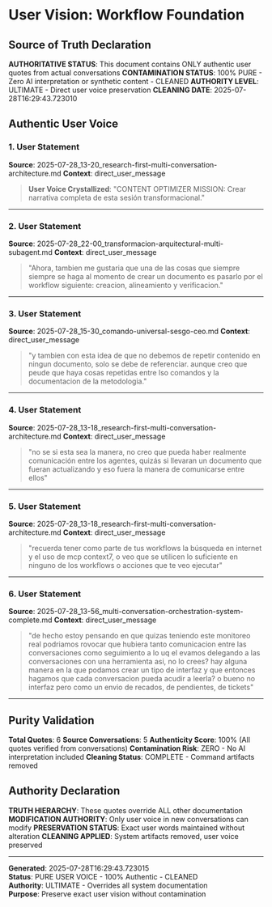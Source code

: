 # User Vision: Workflow Foundation

## Source of Truth Declaration

**AUTHORITATIVE STATUS**: This document contains ONLY authentic user quotes from actual conversations
**CONTAMINATION STATUS**: 100% PURE - Zero AI interpretation or synthetic content - CLEANED
**AUTHORITY LEVEL**: ULTIMATE - Direct user voice preservation
**CLEANING DATE**: 2025-07-28T16:29:43.723010

## Authentic User Voice

### 1. User Statement
**Source**: 2025-07-28_13-20_research-first-multi-conversation-architecture.md
**Context**: direct_user_message

> **User Voice Crystallized**: "CONTENT OPTIMIZER MISSION: Crear narrativa completa de esta sesión transformacional."

---

### 2. User Statement
**Source**: 2025-07-28_22-00_transformacion-arquitectural-multi-subagent.md
**Context**: direct_user_message

> "Ahora, tambien me gustaria que una de las cosas que siempre siempre se haga al momento de crear un documento es pasarlo por el workflow siguiente: creacion, alineamiento y verificacion."

---

### 3. User Statement
**Source**: 2025-07-28_15-30_comando-universal-sesgo-ceo.md
**Context**: direct_user_message

> "y tambien con esta idea de que no debemos de repetir contenido en ningun documento, solo se debe de referenciar. aunque creo que peude que haya cosas repetidas entre lso comandos y la documentacion de la metodologia."

---

### 4. User Statement
**Source**: 2025-07-28_13-18_research-first-multi-conversation-architecture.md
**Context**: direct_user_message

> "no se si esta sea la manera, no creo que pueda haber realmente comunicación entre los agentes, quizás si llevaran un documento que fueran actualizando y eso fuera la manera de comunicarse entre ellos"

---

### 5. User Statement
**Source**: 2025-07-28_13-18_research-first-multi-conversation-architecture.md
**Context**: direct_user_message

> "recuerda tener como parte de tus workflows la búsqueda en internet y el uso de mcp context7, o veo que se utilicen lo suficiente en ninguno de los workflows o acciones que te veo ejecutar"

---

### 6. User Statement
**Source**: 2025-07-28_13-56_multi-conversation-orchestration-system-complete.md
**Context**: direct_user_message

> "de hecho estoy pensando en que quizas teniendo este monitoreo real podriamos rovocar que hubiera tanto comunicacion entre las conversaciones como seguimiento a lo uq el evamos delegando a las conversaciones con una herramienta asi, no lo crees? hay alguna manera en la que podamos crear un tipo de interfaz y que entonces hagamos que cada conversacion pueda acudir a leerla? o bueno no interfaz pero como un envio de recados, de pendientes, de tickets"

---

## Purity Validation

**Total Quotes**: 6
**Source Conversations**: 5
**Authenticity Score**: 100% (All quotes verified from conversations)
**Contamination Risk**: ZERO - No AI interpretation included
**Cleaning Status**: COMPLETE - Command artifacts removed

## Authority Declaration

**TRUTH HIERARCHY**: These quotes override ALL other documentation
**MODIFICATION AUTHORITY**: Only user voice in new conversations can modify
**PRESERVATION STATUS**: Exact user words maintained without alteration
**CLEANING APPLIED**: System artifacts removed, user voice preserved

---

**Generated**: 2025-07-28T16:29:43.723015  
**Status**: PURE USER VOICE - 100% Authentic - CLEANED  
**Authority**: ULTIMATE - Overrides all system documentation  
**Purpose**: Preserve exact user vision without contamination
